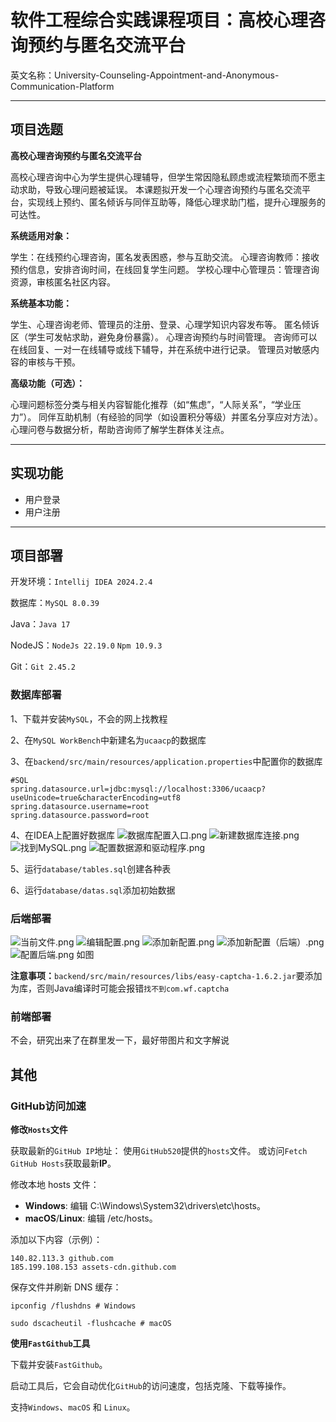 # 软件工程综合实践课程项目：高校心理咨询预约与匿名交流平台
英文名称：University-Counseling-Appointment-and-Anonymous-Communication-Platform

---
## 项目选题
**高校心理咨询预约与匿名交流平台**

高校心理咨询中心为学生提供心理辅导，但学生常因隐私顾虑或流程繁琐而不愿主动求助，导致心理问题被延误。
本课题拟开发一个心理咨询预约与匿名交流平台，实现线上预约、匿名倾诉与同伴互助等，降低心理求助门槛，提升心理服务的可达性。

**系统适用对象：**

学生：在线预约心理咨询，匿名发表困惑，参与互助交流。
心理咨询教师：接收预约信息，安排咨询时间，在线回复学生问题。
学校心理中心管理员：管理咨询资源，审核匿名社区内容。

**系统基本功能：**

学生、心理咨询老师、管理员的注册、登录、心理学知识内容发布等。
匿名倾诉区（学生可发帖求助，避免身份暴露）。
心理咨询预约与时间管理。
咨询师可以在线回复、一对一在线辅导或线下辅导，并在系统中进行记录。
管理员对敏感内容的审核与干预。

**高级功能（可选）：**

心理问题标签分类与相关内容智能化推荐（如“焦虑”，“人际关系”，“学业压力”）。
同伴互助机制（有经验的同学（如设置积分等级）并匿名分享应对方法）。
心理问卷与数据分析，帮助咨询师了解学生群体关注点。

---
## 实现功能
- 用户登录
- 用户注册
---
## 项目部署

开发环境：`Intellij IDEA 2024.2.4`

数据库：`MySQL 8.0.39`

Java：`Java 17`

NodeJS：`NodeJs 22.19.0` `Npm 10.9.3`

Git：`Git 2.45.2`

### 数据库部署
1、下载并安装`MySQL`，不会的网上找教程

2、在`MySQL WorkBench`中新建名为`ucaacp`的数据库

3、在`backend/src/main/resources/application.properties`中配置你的数据库

```properties
#SQL
spring.datasource.url=jdbc:mysql://localhost:3306/ucaacp?useUnicode=true&characterEncoding=utf8
spring.datasource.username=root
spring.datasource.password=root
```

4、在IDEA上配置好数据库
![数据库配置入口.png](readme%2Fimages%2F%E6%95%B0%E6%8D%AE%E5%BA%93%E9%85%8D%E7%BD%AE%E5%85%A5%E5%8F%A3.png)
![新建数据库连接.png](readme%2Fimages%2F%E6%96%B0%E5%BB%BA%E6%95%B0%E6%8D%AE%E5%BA%93%E8%BF%9E%E6%8E%A5.png)
![找到MySQL.png](readme%2Fimages%2F%E6%89%BE%E5%88%B0MySQL.png)
![配置数据源和驱动程序.png](readme%2Fimages%2F%E9%85%8D%E7%BD%AE%E6%95%B0%E6%8D%AE%E6%BA%90%E5%92%8C%E9%A9%B1%E5%8A%A8%E7%A8%8B%E5%BA%8F.png)

5、运行`database/tables.sql`创建各种表

6、运行`database/datas.sql`添加初始数据

### 后端部署
![当前文件.png](readme%2Fimages%2F%E5%BD%93%E5%89%8D%E6%96%87%E4%BB%B6.png)
![编辑配置.png](readme%2Fimages%2F%E7%BC%96%E8%BE%91%E9%85%8D%E7%BD%AE.png)
![添加新配置.png](readme%2Fimages%2F%E6%B7%BB%E5%8A%A0%E6%96%B0%E9%85%8D%E7%BD%AE.png)
![添加新配置（后端）.png](readme%2Fimages%2F%E6%B7%BB%E5%8A%A0%E6%96%B0%E9%85%8D%E7%BD%AE%EF%BC%88%E5%90%8E%E7%AB%AF%EF%BC%89.png)
![配置后端.png](readme%2Fimages%2F%E9%85%8D%E7%BD%AE%E5%90%8E%E7%AB%AF.png)
如图

**注意事项：**`backend/src/main/resources/libs/easy-captcha-1.6.2.jar`要添加为库，否则Java编译时可能会报错`找不到com.wf.captcha`

### 前端部署

不会，研究出来了在群里发一下，最好带图片和文字解说

## 其他

### GitHub访问加速

**修改`Hosts`文件**

获取最新的`GitHub IP`地址： 使用`GitHub520`提供的`hosts`文件。 或访问`Fetch GitHub Hosts`获取最新**IP**。

修改本地 hosts 文件： 
- **Windows**: 编辑 C:\Windows\System32\drivers\etc\hosts。 
- **macOS**/**Linux**: 编辑 /etc/hosts。

添加以下内容（示例）：
```host
140.82.113.3 github.com
185.199.108.153 assets-cdn.github.com
```

保存文件并刷新 DNS 缓存：
```shell
ipconfig /flushdns # Windows
```
```shell
sudo dscacheutil -flushcache # macOS
```
**使用`FastGithub`工具**

下载并安装`FastGithub`。

启动工具后，它会自动优化`GitHub`的访问速度，包括克隆、下载等操作。

支持`Windows`、`macOS` 和 `Linux`。